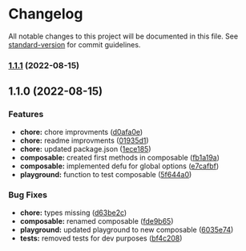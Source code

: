 # Changelog

All notable changes to this project will be documented in this file. See [standard-version](https://github.com/conventional-changelog/standard-version) for commit guidelines.

### [1.1.1](https://github.com/Intevel/vue-browser-notifications/compare/v1.1.0...v1.1.1) (2022-08-15)

## 1.1.0 (2022-08-15)


### Features

* **chore:** chore improvments ([d0afa0e](https://github.com/Intevel/vue-browser-notifications/commit/d0afa0e28ce9965ed1f0022fd9b249f064d2b9b6))
* **chore:** readme improvments ([01935d1](https://github.com/Intevel/vue-browser-notifications/commit/01935d126092c77b88da29eb83279f86907f3bda))
* **chore:** updated package.json ([1ece185](https://github.com/Intevel/vue-browser-notifications/commit/1ece185553b4e5fc8e9437c76a67838058acd8b7))
* **composable:** created first methods in composable ([fb1a19a](https://github.com/Intevel/vue-browser-notifications/commit/fb1a19a548e134344621469e5c0a18fffc587c44))
* **composable:** implemented defu for global options ([e7cafbf](https://github.com/Intevel/vue-browser-notifications/commit/e7cafbf3089d662549352a5afce152bbdf1ed0df))
* **playground:** function to test composable ([5f644a0](https://github.com/Intevel/vue-browser-notifications/commit/5f644a01b9b0205578fcd46bad5e2210acf0a6a4))


### Bug Fixes

* **chore:** types missing ([d63be2c](https://github.com/Intevel/vue-browser-notifications/commit/d63be2caa208a3bb27f8824693cbd9604a91c0f2))
* **composable:** renamed composable ([fde9b65](https://github.com/Intevel/vue-browser-notifications/commit/fde9b65a8e61a14a19f2b290a4033e8dba57bc28))
* **playground:** updated playground to new composable ([6035e74](https://github.com/Intevel/vue-browser-notifications/commit/6035e747c1c91fd694feadb7e6c11fd8c0f8073b))
* **tests:** removed tests for dev purposes ([bf4c208](https://github.com/Intevel/vue-browser-notifications/commit/bf4c208c9c027115da84cfe63a283fc24ea02d3d))
